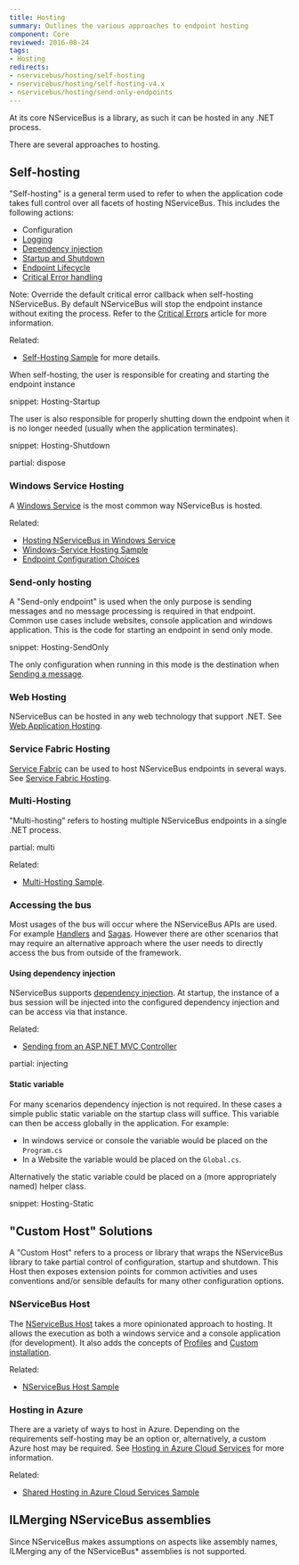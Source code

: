 ```yaml
---
title: Hosting
summary: Outlines the various approaches to endpoint hosting
component: Core
reviewed: 2016-08-24
tags:
- Hosting
redirects:
- nservicebus/hosting/self-hosting
- nservicebus/hosting/self-hosting-v4.x
- nservicebus/hosting/send-only-endpoints
---
```


At its core NServiceBus is a library, as such it can be hosted in any .NET process.

There are several approaches to hosting.


## Self-hosting

"Self-hosting" is a general term used to refer to when the application code takes full control over all facets of hosting NServiceBus. This includes the following actions:

 * Configuration
 * [Logging](/nservicebus/logging)
 * [Dependency injection](/nservicebus/dependency-injection/)
 * [Startup and Shutdown](/samples/startup-shutdown-sequence/)
 * [Endpoint Lifecycle](/nservicebus/lifecycle/)
 * [Critical Error handling](critical-errors.md)

Note: Override the default critical error callback when self-hosting NServiceBus. By default NServiceBus will stop the endpoint instance without exiting the process. Refer to the [Critical Errors](/nservicebus/hosting/critical-errors.md) article for more information.

Related:

 * [Self-Hosting Sample](/samples/hosting/self-hosting/) for more details.

When self-hosting, the user is responsible for creating and starting the endpoint instance

snippet: Hosting-Startup

The user is also responsible for properly shutting down the endpoint when it is no longer needed (usually when the application terminates).

snippet: Hosting-Shutdown

partial: dispose


### Windows Service Hosting

A [Windows Service](https://docs.microsoft.com/en-us/dotnet/framework/windows-services/introduction-to-windows-service-applications) is the most common way NServiceBus is hosted.

Related:

 * [Hosting NServiceBus in Windows Service](windows-service.md)
 * [Windows-Service Hosting Sample](/samples/hosting/windows-service/)
 * [Endpoint Configuration Choices](/samples/endpoint-configuration/)


### Send-only hosting

A "Send-only endpoint" is used when the only purpose is sending messages and no message processing is required in that endpoint. Common use cases include websites, console application and windows application. This is the code for starting an endpoint in send only mode.

snippet: Hosting-SendOnly

The only configuration when running in this mode is the destination when [Sending a message](/nservicebus/messaging/send-a-message.md).


### Web Hosting

NServiceBus can be hosted in any web technology that support .NET. See [Web Application Hosting](web-application.md).


### Service Fabric Hosting

[Service Fabric](https://docs.microsoft.com/en-us/azure/service-fabric/) can be used to host NServiceBus endpoints in several ways. See [Service Fabric Hosting](/nservicebus/hosting/service-fabric-hosting).


### Multi-Hosting

"Multi-hosting" refers to hosting multiple NServiceBus endpoints in a single .NET process.

partial: multi

Related:

 * [Multi-Hosting Sample](/samples/hosting/multi-hosting/).


### Accessing the bus

Most usages of the bus will occur where the NServiceBus APIs are used. For example [Handlers](/nservicebus/handlers/) and [Sagas](/nservicebus/sagas/). However there are other scenarios that may require an alternative approach where the user needs to directly access the bus from outside of the framework.


#### Using dependency injection

NServiceBus supports [dependency injection](/nservicebus/dependency-injection/). At startup, the instance of a bus session will be injected into the configured dependency injection and can be access via that instance.

Related:

 * [Sending from an ASP.NET MVC Controller](/samples/web/send-from-mvc-controller/)


partial: injecting


#### Static variable

For many scenarios dependency injection is not required. In these cases a simple public static variable on the startup class will suffice. This variable can then be access globally in the application. For example:

 * In windows service or console the variable would be placed on the `Program.cs`
 * In a Website the variable would be placed on the `Global.cs`.

Alternatively the static variable could be placed on a (more appropriately named) helper class.

snippet: Hosting-Static


## "Custom Host" Solutions

A "Custom Host" refers to a process or library that wraps the NServiceBus library to take partial control of configuration, startup and shutdown. This Host then exposes extension points for common activities and uses conventions and/or sensible defaults for many other configuration options.


### NServiceBus Host

The [NServiceBus Host](/nservicebus/hosting/nservicebus-host/) takes a more opinionated approach to hosting. It allows the execution as both a windows service and a console application (for development). It also adds the concepts of [Profiles](/nservicebus/hosting/nservicebus-host/profiles.md) and [Custom installation](/nservicebus/hosting/nservicebus-host/installation.md).

Related:

 * [NServiceBus Host Sample](/samples/hosting/nservicebus-host/)


### Hosting in Azure

There are a variety of ways to host in Azure. Depending on the requirements self-hosting may be an option or, alternatively, a custom Azure host may be required. See [Hosting in Azure Cloud Services](/nservicebus/hosting/cloud-services-host/) for more information.

Related:

 * [Shared Hosting in Azure Cloud Services Sample](/samples/azure/shared-host/)
 
 
## ILMerging NServiceBus assemblies

Since NServiceBus makes assumptions on aspects like assembly names, ILMerging any of the NServiceBus* assemblies is not supported.
